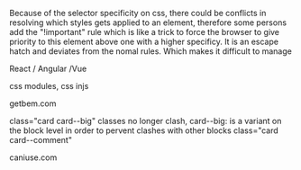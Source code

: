 Because of the selector specificity on css, there could be conflicts in resolving which styles gets applied to an element, therefore some persons add the "!important" rule
which is like a trick to force the browser to give priority to this element above one with a higher specificy. It is an escape hatch and deviates from the nomal rules. Which
makes it difficult to manage

React / Angular /Vue

css modules, css injs

getbem.com

class="card card--big" classes no longer clash, card--big: is a variant on the block level in order to pervent clashes with other blocks
class="card card--comment"

caniuse.com

